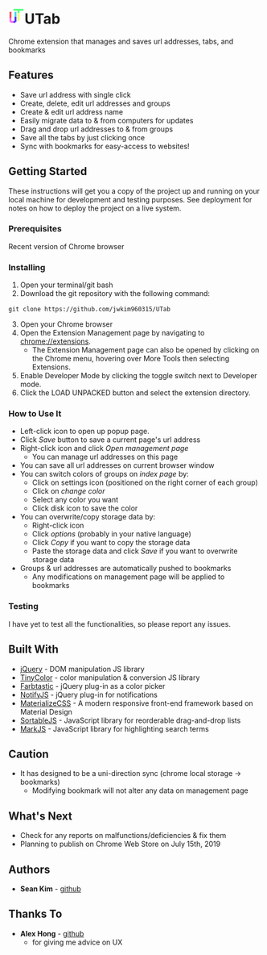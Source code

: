 # ![UTab Logo](./images/favicon-32x32(transparent).png)UTab

Chrome extension that manages and saves url addresses, tabs, and bookmarks

## Features
- Save url address with single click
- Create, delete, edit url addresses and groups
- Create & edit url address name
- Easily migrate data to & from computers for updates
- Drag and drop url addresses to & from groups
- Save all the tabs by just clicking once
- Sync with bookmarks for easy-access to websites!

## Getting Started

These instructions will get you a copy of the project up and running on your local machine for development and testing purposes. See deployment for notes on how to deploy the project on a live system.

### Prerequisites

Recent version of Chrome browser

### Installing

1. Open your terminal/git bash
2. Download the git repository with the following command:
```
git clone https://github.com/jwkim960315/UTab
```
3. Open your Chrome browser
4. Open the Extension Management page by navigating to <chrome://extensions>.
    - The Extension Management page can also be opened by clicking on the Chrome menu, hovering over More Tools then selecting Extensions.
5. Enable Developer Mode by clicking the toggle switch next to Developer mode.
6. Click the LOAD UNPACKED button and select the extension directory.

### How to Use It

* Left-click icon to open up popup page.
* Click *Save* button to save a current page's url address
* Right-click icon and click *Open management page*
    * You can manage url addresses on this page
* You can save all url addresses on current browser window
* You can switch colors of groups on *index page* by:
    * Click on settings icon (positioned on the right corner of each group)
    * Click on *change color*
    * Select any color you want
    * Click disk icon to save the color
* You can overwrite/copy storage data by:
    * Right-click icon
    * Click *options* (probably in your native language)
    * Click *Copy* if you want to copy the storage data
    * Paste the storage data and click *Save* if you want to overwrite storage data
* Groups & url addresses are automatically pushed to bookmarks
    * Any modifications on management page will be applied to bookmarks

### Testing

I have yet to test all the functionalities, so please report any issues.

## Built With

* [jQuery](https://jquery.com/) - DOM manipulation JS library
* [TinyColor](https://bgrins.github.io/TinyColor/) - color manipulation & conversion JS library
* [Farbtastic](https://acko.net/blog/farbtastic-jquery-color-picker-plug-in/) - jQuery plug-in as a color picker
* [NotifyJS](https://notifyjs.jpillora.com/) - jQuery plug-in for notifications
* [MaterializeCSS](https://materializecss.com/) - A modern responsive front-end framework based on Material Design
* [SortableJS](http://sortablejs.github.io/Sortable/) - JavaScript library for reorderable drag-and-drop lists
* [MarkJS](https://markjs.io/) - JavaScript library for highlighting search terms

## Caution

* It has designed to be a uni-direction sync (chrome local storage -> bookmarks)
    * Modifying bookmark will not alter any data on management page

## What's Next
* Check for any reports on malfunctions/deficiencies & fix them
* Planning to publish on Chrome Web Store on July 15th, 2019

## Authors

* **Sean Kim** - [github](https://github.com/jwkim960315)

## Thanks To

* **Alex Hong** - [github](https://github.com/alexhongs)
    * for giving me advice on UX

